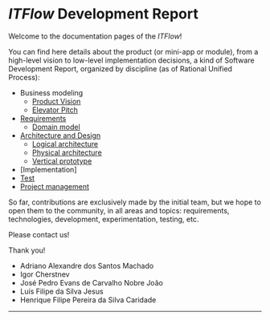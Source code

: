 # _**ITFlow**_ Development Report

Welcome to the documentation pages of the _ITFlow_!

You can find here details about the product (or mini-app or module), from a high-level vision to low-level implementation decisions, a kind of Software Development Report, organized by discipline (as of Rational Unified Process): 

* Business modeling 
  * [Product Vision](/docs/ProductVision.md)
  * [Elevator Pitch](/docs/ElevatorPitch.md)
* [Requirements](/docs/requirements.md)
  * [Domain model](/docs/requirements.md)
* [Architecture and Design](/docs/ArchitectureAndDesign.md)
  * [Logical architecture](/docs/ArchitectureAndDesign.md#logical-architecture)
  * [Physical architecture](/docs/ArchitectureAndDesign.md#physical-architecture)
  * [Vertical prototype](/docs/ArchitectureAndDesign.md#vertical-prototype)
* [Implementation]
* [Test](/docs/Test.md)
* [Project management](/docs/ProjectManagement.md)

So far, contributions are exclusively made by the initial team, but we hope to open them to the community, in all areas and topics: requirements, technologies, development, experimentation, testing, etc.

Please contact us! 

Thank you!

- Adriano Alexandre dos Santos Machado
- Igor Cherstnev
- José Pedro Evans de Carvalho Nobre João
- Luís Filipe da Silva Jesus
- Henrique Filipe Pereira da Silva Caridade

---

